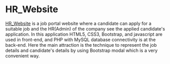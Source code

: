 # HR_Website
<a href="http://hr-website.epizy.com/" style="background-color=red;">HR_Website</a> is a job portal website where a candidate can apply for a suitable job and the HR(Admin) of the company see the applied candidate's application. In this application HTML5, CSS3, Bootstrap, and javascript are used in front-end, and PHP with MySQL database connectivity is at the back-end. Here the main attraction is the technique to represent the job details and candidate's details by using Bootstrap modal which is a very convenient way.
